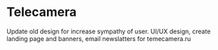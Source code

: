 # Telecamera

Update old design for increase sympathy of user. UI/UX design, create landing page and banners, email newslatters for temecamera.ru
